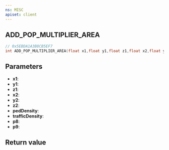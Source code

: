 ```yaml
---
ns: MISC
apiset: client
---
```

## ADD_POP_MULTIPLIER_AREA

```c
// 0x5EBDA1A3B8CB5EF7
int ADD_POP_MULTIPLIER_AREA(float x1,float y1,float z1,float x2,float y2,float z2,float pedDensity,float trafficDensity,BOOL p8,BOOL p9);
```


## Parameters
* **x1**:
* **y1**:
* **z1**:
* **x2**:
* **y2**:
* **z2**:
* **pedDensity**:
* **trafficDensity**:
* **p8**:
* **p9**:

## Return value